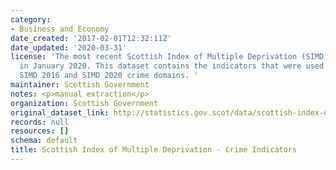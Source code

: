 ```yaml
---
category:
- Business and Economy
date_created: '2017-02-01T12:32:11Z'
date_updated: '2020-03-31'
license: 'The most recent Scottish Index of Multiple Deprivation (SIMD) was published
  in January 2020. This dataset contains the indicators that were used to calculate
  SIMD 2016 and SIMD 2020 crime domains. '
maintainer: Scottish Government
notes: <p>manual extraction</p>
organization: Scottish Government
original_dataset_link: http://statistics.gov.scot/data/scottish-index-of-multiple-deprivation---crime-indicators
records: null
resources: []
schema: default
title: Scottish Index of Multiple Deprivation - Crime Indicators
---
```

